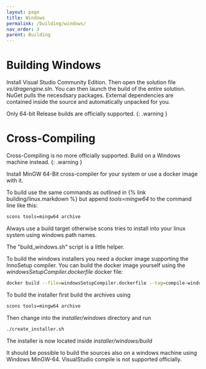 ```yaml
---
layout: page
title: Windows
permalink: /building/windows/
nav_order: 3
parent: Building
---
```


# Building Windows

Install Visual Studio Community Edition. Then open the solution file _vs/dragengine.sln_.
You can then launch the build of the entire solution. NuGet pulls the necesdsary
packages. External dependencies are contained inside the source and automatically
unpacked for you.

Only 64-bit Release builds are officially supported.
{: .warning }


# Cross-Compiling

Cross-Compiling is no more officially supported. Build on a Windows machine instead.
{: .warning }

Install MinGW 64-Bit cross-compiler for your system or use a docker image with it.

To build use the same commands as outlined in {% link building/linux.markdown %}
but append _tools=mingw64_ to the command line like this:

```bash
scons tools=mingw64 archive
```

Always use a build target otherwise scons tries to install into your linux system
using windows path names.

The "build_windows.sh" script is a little helper.

To build the windows installers you need a docker image supporting the InnoSetup
compiler. You can build the docker image yourself using the
_windowsSetupCompiler.dockerfile_ docker file:

```bash
docker build --file=windowsSetupCompiler.dockerfile --tag=compile-windows-installer .
```

To build the installer first build the archives using

```bash
scons tools=mingw64 archive
```

Then change into the _installer/windows_ directory and run

```bash
./create_installer.sh
```

The installer is now located inside _installer/windows/build_

It should be possible to build the sources also on a windows machine using Windows
MinGW-64. VisualStudio compile is not supported officially.
